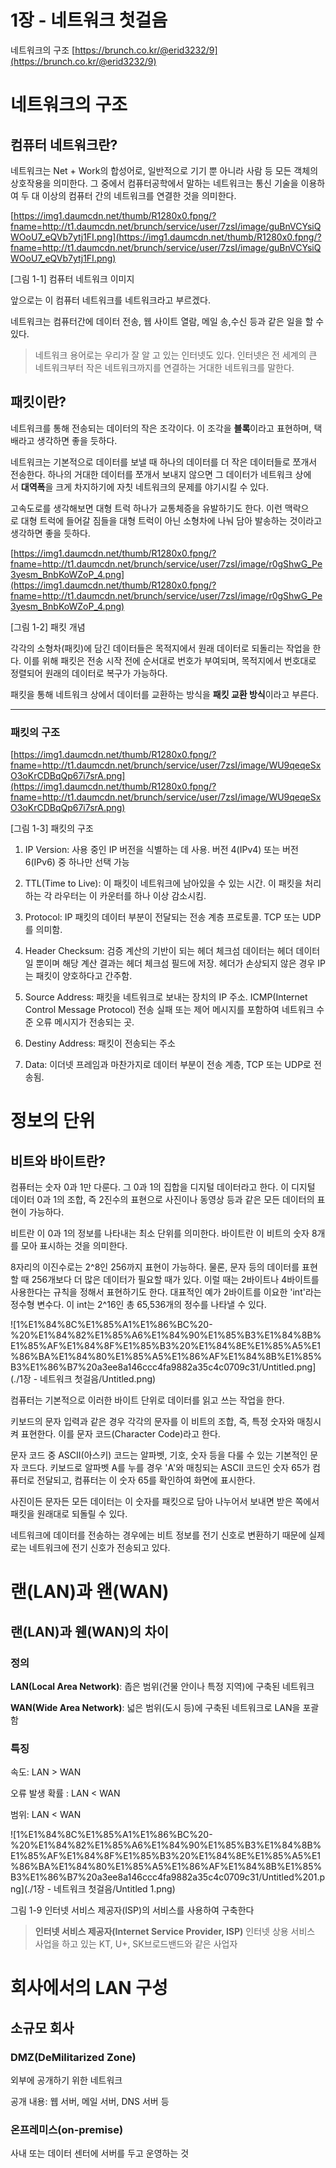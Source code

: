 # 1장 - 네트워크 첫걸음

네트워크의 구조 [https://brunch.co.kr/@erid3232/9](https://brunch.co.kr/@erid3232/9)

# 네트워크의 구조

## 컴퓨터 네트워크란?

네트워크는 Net + Work의 합성어로, 일반적으로 기기 뿐 아니라 사람 등 모든 객체의 상호작용을 의미한다. 그 중에서 컴퓨터공학에서 말하는 네트워크는 통신 기술을 이용하여 두 대 이상의 컴퓨터 간의 네트워크를 연결한 것을 의미한다.

[https://img1.daumcdn.net/thumb/R1280x0.fpng/?fname=http://t1.daumcdn.net/brunch/service/user/7zsI/image/guBnVCYsiQWOoU7_eQVb7ytj1FI.png](https://img1.daumcdn.net/thumb/R1280x0.fpng/?fname=http://t1.daumcdn.net/brunch/service/user/7zsI/image/guBnVCYsiQWOoU7_eQVb7ytj1FI.png)

[그림 1-1] 컴퓨터 네트워크 이미지

앞으로는 이 컴퓨터 네트워크를 네트워크라고 부르겠다.

네트워크는 컴퓨터간에 데이터 전송, 웹 사이트 열람, 메일 송,수신 등과 같은 일을 할 수 있다.

> 네트워크 용어로는 우리가 잘 알 고 있는 인터넷도 있다. 인터넷은 전 세계의 큰 네트워크부터 작은 네트워크까지를 연결하는 거대한 네트워크를 말한다.

## 패킷이란?

네트워크를 통해 전송되는 데이터의 작은 조각이다. 이 조각을 **블록**이라고 표현하며, 택배라고 생각하면 좋을 듯하다.

네트워크는 기본적으로 데이터를 보낼 때 하나의 데이터를 더 작은 데이터들로 쪼개서 전송한다. 하나의 거대한 데이터를 쪼개서 보내지 않으면 그 데이터가 네트워크 상에서 **대역폭**을 크게 차지하기에 자칫 네트워크의 문제를 야기시킬 수 있다.

고속도로를 생각해보면 대형 트럭 하나가 교통체증을 유발하기도 한다. 이런 맥락으로 대형 트럭에 들어갈 짐들을 대형 트럭이 아닌 소형차에 나눠 담아 발송하는 것이라고 생각하면 좋을 듯하다.

[https://img1.daumcdn.net/thumb/R1280x0.fpng/?fname=http://t1.daumcdn.net/brunch/service/user/7zsI/image/r0gShwG_Pe3yesm_BnbKoWZoP_4.png](https://img1.daumcdn.net/thumb/R1280x0.fpng/?fname=http://t1.daumcdn.net/brunch/service/user/7zsI/image/r0gShwG_Pe3yesm_BnbKoWZoP_4.png)

[그림 1-2] 패킷 개념

각각의 소형차(패킷)에 담긴 데이터들은 목적지에서 원래 데이터로 되돌리는 작업을 한다. 이를 위해 패킷은 전송 시작 전에 순서대로 번호가 부여되며, 목적지에서 번호대로 정렬되어 원래의 데이터로 복구가 가능하다.

패킷을 통해 네트워크 상에서 데이터를 교환하는 방식을 **패킷 교환 방식**이라고 부른다.

---

### 패킷의 구조

[https://img1.daumcdn.net/thumb/R1280x0.fpng/?fname=http://t1.daumcdn.net/brunch/service/user/7zsI/image/WU9qeqeSxO3oKrCDBqQp67i7srA.png](https://img1.daumcdn.net/thumb/R1280x0.fpng/?fname=http://t1.daumcdn.net/brunch/service/user/7zsI/image/WU9qeqeSxO3oKrCDBqQp67i7srA.png)

[그림 1-3] 패킷의 구조

1. IP Version: 사용 중인 IP 버전을 식별하는 데 사용. 버전 4(IPv4) 또는 버전 6(IPv6) 중 하나만 선택 가능

2. TTL(Time to Live): 이 패킷이 네트워크에 남아있을 수 있는 시간. 이 패킷을 처리하는 각 라우터는 이 카운터를 하나 이상 감소시킴.

3. Protocol: IP 패킷의 데이터 부분이 전달되는 전송 계층 프로토콜. TCP 또는 UDP를 의미함.

4. Header Checksum: 검증 계산의 기반이 되는 헤더 체크섬 데이터는 헤더 데이터일 뿐이며 해당 계산 결과는 헤더 체크섬 필드에 저장. 헤더가 손상되지 않은 경우 IP는 패킷이 양호하다고 간주함.

5. Source Address: 패킷을 네트워크로 보내는 장치의 IP 주소. ICMP(Internet Control Message Protocol) 전송 실패 또는 제어 메시지를 포함하여 네트워크 수준 오류 메시지가 전송되는 곳.

6. Destiny Address: 패킷이 전송되는 주소

7. Data: 이더넷 프레임과 마찬가지로 데이터 부분이 전송 계층, TCP 또는 UDP로 전송됨.

# 정보의 단위

## 비트와 바이트란?

컴퓨터는 숫자 0과 1만 다룬다. 그 0과 1의 집합을 디지털 데이터라고 한다. 이 디지털 데이터 0과 1의 조합, 즉 2진수의 표현으로 사진이나 동영상 등과 같은 모든 데이터의 표현이 가능하다.

비트란 이 0과 1의 정보를 나타내는 최소 단위를 의미한다. 바이트란 이 비트의 숫자 8개를 모아 표시하는 것을 의미한다. 

8자리의 이진수로는 2^8인 256까지 표현이 가능하다. 물론, 문자 등의 데이터를 표현할 때 256개보다 더 많은 데이터가 필요할 때가 있다. 이럴 때는 2바이트나 4바이트를 사용한다는 규칙을 정해서 표현하기도 한다. 대표적인 예가 2바이트를 이요한 'int'라는 정수형 변수다. 이 int는 2^16인 총 65,536개의 정수를 나타낼 수 있다. 

![1%E1%84%8C%E1%85%A1%E1%86%BC%20-%20%E1%84%82%E1%85%A6%E1%84%90%E1%85%B3%E1%84%8B%E1%85%AF%E1%84%8F%E1%85%B3%20%E1%84%8E%E1%85%A5%E1%86%BA%E1%84%80%E1%85%A5%E1%86%AF%E1%84%8B%E1%85%B3%E1%86%B7%20a3ee8a146ccc4fa9882a35c4c0709c31/Untitled.png](./1장 - 네트워크 첫걸음/Untitled.png)

컴퓨터는 기본적으로 이러한 바이트 단위로 데이터를 읽고 쓰는 작업을 한다. 

키보드의 문자 입력과 같은 경우 각각의 문자를 이 비트의 조합, 즉, 특정 숫자와 매칭시켜 표현한다. 이를 문자 코드(Character Code)라고 한다.

문자 코드 중 ASCII(아스키) 코드는 알파벳, 기호, 숫자 등을 다룰 수 있는 기본적인 문자 코드다. 키보드로 알파벳 A를 누를 경우 'A'와 매칭되는 ASCII 코드인 숫자 65가 컴퓨터로 전달되고, 컴퓨터는 이 숫자 65를 확인하여 화면에 표시한다.

사진이든 문자든 모든 데이터는 이 숫자를 패킷으로 담아 나누어서 보내면 받은 쪽에서 패킷을 원래대로 되돌릴 수 있다. 

네트워크에 데이터를 전송하는 경우에는 비트 정보를 전기 신호로 변환하기 때문에 실제로는 네트워크에 전기 신호가 전송되고 있다.

# 랜(LAN)과 왠(WAN)

## 랜(LAN)과 웬(WAN)의 차이

### 정의

**LAN(Local Area Network)**: 좁은 범위(건물 안이나 특정 지역)에 구축된 네트워크

**WAN(Wide Area Network)**: 넓은 범위(도시 등)에 구축된 네트워크로 LAN을 포괄함

### 특징

속도: LAN > WAN

오류 발생 확률 : LAN < WAN

범위: LAN < WAN

![1%E1%84%8C%E1%85%A1%E1%86%BC%20-%20%E1%84%82%E1%85%A6%E1%84%90%E1%85%B3%E1%84%8B%E1%85%AF%E1%84%8F%E1%85%B3%20%E1%84%8E%E1%85%A5%E1%86%BA%E1%84%80%E1%85%A5%E1%86%AF%E1%84%8B%E1%85%B3%E1%86%B7%20a3ee8a146ccc4fa9882a35c4c0709c31/Untitled%201.png](./1장 - 네트워크 첫걸음/Untitled 1.png)

그림 1-9 인터넷 서비스 제공자(ISP)의 서비스를 사용하여 구축한다

> **인터넷 서비스 제공자(Internet Service Provider, ISP)**
인터넷 상용 서비스 사업을 하고 있는 KT, U+, SK브로드밴드와 같은 사업자

# 회사에서의 LAN 구성

## 소규모 회사

### DMZ(DeMilitarized Zone)

외부에 공개하기 위한 네트워크

공개 내용: 웹 서버, 메일 서버, DNS 서버 등

### 온프레미스(on-premise)

사내 또는 데이터 센터에 서버를 두고 운영하는 것